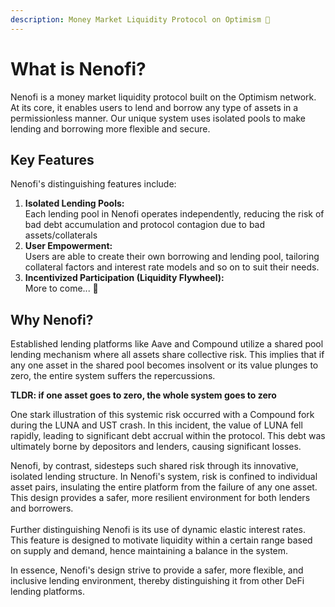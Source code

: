 ```yaml
---
description: Money Market Liquidity Protocol on Optimism 🔴
---
```


# What is Nenofi?

Nenofi is a money market liquidity protocol built on the Optimism network. At its core, it enables users to lend and borrow any type of assets in a permissionless manner. Our unique system uses isolated pools to make lending and borrowing more flexible and secure.

## Key Features

Nenofi's distinguishing features include:

1. &#x20;**Isolated Lending Pools:**\
   Each lending pool in Nenofi operates independently, reducing the risk of bad debt accumulation and protocol contagion due to bad assets/collaterals
2. **User Empowerment:** \
   Users are able to create their own borrowing and lending pool, tailoring collateral factors and interest rate models and so on to suit their needs.
3. **Incentivized Participation (Liquidity Flywheel):** \
   More to come... 👀&#x20;

## Why Nenofi?

Established lending platforms like Aave and Compound utilize a shared pool lending mechanism where all assets share collective risk. This implies that if any one asset in the shared pool becomes insolvent or its value plunges to zero, the entire system suffers the repercussions.

**TLDR: if one asset goes to zero, the whole system goes to zero**

One stark illustration of this systemic risk occurred with a Compound fork during the LUNA and UST crash. In this incident, the value of LUNA fell rapidly, leading to significant debt accrual within the protocol. This debt was ultimately borne by depositors and lenders, causing significant losses.

Nenofi, by contrast, sidesteps such shared risk through its innovative, isolated lending structure. In Nenofi's system, risk is confined to individual asset pairs, insulating the entire platform from the failure of any one asset. This design provides a safer, more resilient environment for both lenders and borrowers.\
\
Further distinguishing Nenofi is its use of dynamic elastic interest rates. This feature is designed to motivate liquidity within a certain range based on supply and demand, hence maintaining a balance in the system.&#x20;

In essence, Nenofi's design strive to provide a safer, more flexible, and inclusive lending environment, thereby distinguishing it from other DeFi lending platforms.

